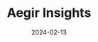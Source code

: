 ---  
layout: startup_page  
title: "Aegir Insights"  
id: "aegirinsights.com"  
permalink: "/aegirinsightsaegirinsights.com02132024/"  
website: "https://www.aegirinsights.com"  
funding_round: "Series A"  
funding_amount: "€8.5M"  
investors: "Seaya Andromeda, Climentum Capital"  
about: "Aegir Insights provides software, data, and intelligence for offshore wind investors. Their platform helps make data-driven decisions, optimizing development and reducing costs to accelerate investment in the sector. They serve a global client base of developers, investors, and governments."  
markets: "Cleantech, Renewable Energy, Software, AI & ML, Power-to-X, Renewables investment, Investment analytics, Investment research, Hydrogen, Energy transition, Investment under uncertainty, Analytics, SaaS, Wind Energy"  
hq: "Copenhagen, Capital Region, Denmark"  
founded_year: "2017"  
linkedin: "https://www.linkedin.com/company/aegir-insights"  
twitter: "https://twitter.com/aegirinsights"  
instagram: ""  
facebook: ""  
crunchbase: "https://www.crunchbase.com/organization/aegir"  
pitchbook: "https://pitchbook.com/profiles/company/462457-00"  

date_display: "13-Feb-2024"  
date: "2024-02-13"

# SEO Optimization  
meta_title: "Aegir Insights - Series A Funding (€8.5M)"  
meta_description: "Aegir Insights, Aegir Insights provides software, data, and intelligence for offshore wind investors. Their platform helps make data-driven decisions, optimizing deve..."  
meta_keywords: "Aegir Insights, Cleantech, Renewable Energy, Software, AI & ML, Power-to-X, Renewables investment, Investment analytics, Investment research, Hydrogen, Energy transition, Investment under uncertainty, Analytics, SaaS, Wind Energy, Series A funding"  
canonical_url: "https://startup.projectstartups.com/aegirinsightsaegirinsights.com02132024/"  
---